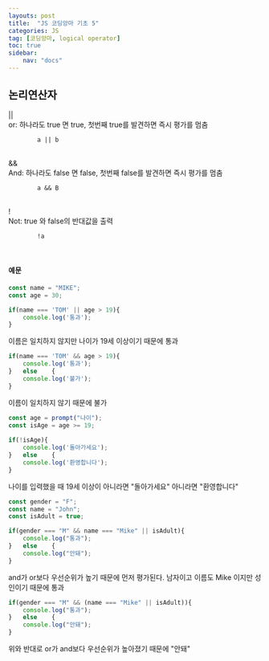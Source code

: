 ```yaml
---
layouts: post
title:  "JS 코딩앙마 기초 5"
categories: JS
tag: [코딩앙마, logical operator]
toc: true
sidebar:
    nav: "docs"
---
```


## 논리연산자

<html>
|| <br/>
or: 하나라도 true 면 true, 첫번째 true를 발견하면 즉시 평가를 멈춤 <br/>
</html>

            a || b

<br/>

<html>
&& <br/>
And: 하나라도 false 면 false, 첫번째 false를 발견하면 즉시 평가를 멈춤<br/>
</html>

            a && B

<br/>

<html>
! <br/>
Not: true 와 false의 반대값을 출력 <br/>
</html>

            !a

<br/>

#### 예문

```js
const name = "MIKE";
const age = 30;

if(name === 'TOM' || age > 19){
    console.log('통과');
}
```
이름은 일치하지 않지만 나이가 19세 이상이기 때문에 통과


```js
if(name === 'TOM' && age > 19){
    console.log('통과');
}   else    {
    console.log('불가');
}
```
이름이 일치하지 않기 때문에 불가


```js
const age = prompt("나이");
const isAge = age >= 19;
        
if(!isAge){
    console.log('돌아가세요');
}   else    {
    console.log('환영합니다');
}
```
나이를 입력했을 때 19세 이상이 아니라면 "돌아가세요" 아니라면 "환영합니다"


```js
const gender = "F";
const name = "John";
const isAdult = true;

if(gender === "M" && name === "Mike" || isAdult){
    console.log("통과");
}   else    {
    console.log("안돼");
}
```
and가 or보다 우선순위가 높기 때문에 먼저 평가된다. 남자이고 이름도 Mike 이지만 성인이기 때문에 통과


```js
if(gender === "M" && (name === "Mike" || isAdult)){
    console.log("통과");
}   else    {
    console.log("안돼");
}
```
위와 반대로
or가 and보다 우선순위가 높아졌기 때문에 "안돼"